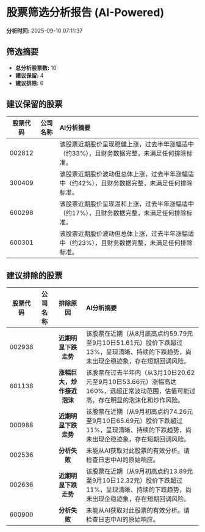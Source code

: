 # 股票筛选分析报告 (AI-Powered)

**分析时间:** 2025-09-10 07:11:37

## 筛选摘要

- **总分析股票数:** 10
- **建议保留:** 4
- **建议排除:** 6

## 建议保留的股票

| 股票代码 | 公司名称 | AI分析摘要 |
|:---:|:---:|:---|
| 002812 |  | 该股票近期股价呈现稳健上涨，过去半年涨幅适中（约33%），且财务数据完整，未满足任何排除标准。 |
| 300409 |  | 该股票近期股价波动但总体上涨，过去半年涨幅适中（约42%），且财务数据完整，未满足任何排除标准。 |
| 600298 |  | 该股票近期股价呈现温和上涨，过去半年涨幅适中（约17%），且财务数据完整，未满足任何排除标准。 |
| 600301 |  | 该股票近期股价波动但总体上涨，过去半年涨幅适中（约23%），且财务数据完整，未满足任何排除标准。 |

## 建议排除的股票

| 股票代码 | 公司名称 | 排除原因 | AI分析摘要 |
|:---:|:---:|:---:|:---|
| 002938 |  | **近期明显下跌走势** | 该股票在近期（从8月底高点约59.79元至9月10日51.61元）股价下跌超过13%，呈现清晰、持续的下跌趋势，尚未出现企稳迹象，存在短期回调风险。 |
| 601138 |  | **涨幅巨大，炒作接近泡沫** | 该股票在过去半年内（从3月10日20.62元至9月10日53.66元）涨幅高达160%，远超正常波动范围，估值可能过高，存在明显的泡沫化和炒作风险。 |
| 000988 |  | **近期明显下跌走势** | 该股票在近期（从9月初高点约74.26元至9月10日65.69元）股价下跌超过11%，呈现清晰、持续的下跌趋势，尚未出现企稳迹象，存在短期回调风险。 |
| 002536 |  | **分析失败** | 未能从AI获取对此股票的有效分析。请检查日志中AI的原始响应。 |
| 002636 |  | **近期明显下跌走势** | 该股票在近期（从9月初高点约13.89元至9月10日12.32元）股价下跌超过11%，呈现清晰、持续的下跌趋势，尚未出现企稳迹象，存在短期回调风险。 |
| 600900 |  | **分析失败** | 未能从AI获取对此股票的有效分析。请检查日志中AI的原始响应。 |
